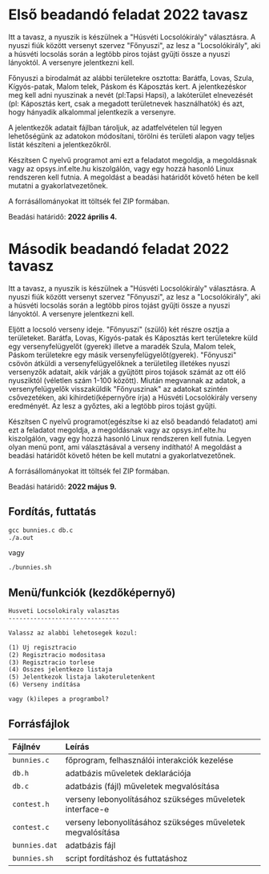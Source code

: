# Első beadandó feladat 2022 tavasz

Itt a tavasz, a nyuszik is készülnek a "Húsvéti Locsolókirály" választásra. A nyuszi fiúk között versenyt szervez "Főnyuszi", az lesz a "Locsolókirály", aki a húsvéti locsolás során a legtöbb piros tojást gyűjti össze a nyuszi lányoktól. A versenyre jelentkezni kell.

Főnyuszi a birodalmát az alábbi területekre osztotta: Barátfa, Lovas, Szula, Kígyós-patak, Malom telek, Páskom és Káposztás kert. A jelentkezéskor meg kell adni nyuszinak a nevét (pl:Tapsi Hapsi), a lakóterület elnevezését (pl: Káposztás kert, csak a megadott területnevek használhatók) és azt, hogy hányadik alkalommal jelentkezik a versenyre.

A jelentkezők adatait fájlban tároljuk, az adatfelvételen túl legyen lehetőségünk az adatokon módosítani, törölni és területi alapon vagy teljes listát készíteni a jelentkezőkről.

Készítsen C nyelvű programot ami  ezt a feladatot megoldja, a megoldásnak vagy az opsys.inf.elte.hu kiszolgálón, vagy egy hozzá hasonló Linux rendszeren kell futnia. A megoldást a beadási határidőt követő héten be kell mutatni a gyakorlatvezetőnek.

A forrásállományokat itt töltsék fel ZIP formában.

Beadási határidő: **2022 április 4.**

# Második beadandó feladat 2022 tavasz

Itt a tavasz, a nyuszik is készülnek a "Húsvéti Locsolókirály" választásra. A nyuszi fiúk között versenyt szervez "Főnyuszi", az lesz a "Locsolókirály", aki a húsvéti locsolás során a legtöbb piros tojást gyűjti össze a nyuszi lányoktól. A versenyre jelentkezni kell. 

Eljött a locsoló verseny ideje. "Főnyuszi" (szülő) két részre osztja a területeket. Barátfa, Lovas, Kígyós-patak és Káposztás kert területekre küld egy versenyfelügyelőt (gyerek) illetve a maradék Szula, Malom telek, Páskom területekre egy másik versenyfelügyelőt(gyerek). "Főnyuszi" csövön átküldi a versenyfelügyelőknek a területileg illetékes nyuszi versenyzők adatait, akik várják a gyűjtött piros tojások számát az ott élő nyusziktól (véletlen szám 1-100 között).  Miután megvannak az adatok, a versenyfelügyelők visszaküldik "Főnyuszinak" az adatokat szintén csővezetéken, aki kihirdeti(képernyőre írja) a Húsvéti Locsolókirály verseny eredményét. Az lesz a győztes, aki a legtöbb piros tojást gyűjti. 

Készítsen C nyelvű programot(egészítse ki az első beadandó feladatot) ami ezt a feladatot megoldja, a megoldásnak vagy az opsys.inf.elte.hu kiszolgálón, vagy egy hozzá hasonló Linux rendszeren kell futnia. Legyen olyan menü pont, ami választásával a verseny indítható! A megoldást a beadási határidőt követő héten be kell mutatni a gyakorlatvezetőnek.

A forrásállományokat itt töltsék fel ZIP formában.

Beadási határidő: **2022 május 9.** 


## Fordítás, futtatás

```txt
gcc bunnies.c db.c
./a.out
```
vagy

```txt
./bunnies.sh
```

## Menü/funkciók (kezdőképernyő)

```txt
Husveti Locsolokiraly valasztas
-------------------------------

Valassz az alabbi lehetosegek kozul:

(1) Uj regisztracio
(2) Regisztracio modositasa
(3) Regisztracio torlese
(4) Osszes jelentkezo listaja
(5) Jelentkezok listaja lakoteruletenkent
(6) Verseny indítása

vagy (k)ilepes a programbol?
```

## Forrásfájlok

| Fájlnév       | Leírás                                                     |
| :---          | :---                                                       |
| `bunnies.c`   | főprogram, felhasználói interakciók kezelése               |
| `db.h`        | adatbázis műveletek deklarációja                           |
| `db.c`        | adatbázis (fájl) műveletek megvalósítása                   |
| `contest.h`   | verseny lebonyolításához szükséges műveletek interface-e   |
| `contest.c`   | verseny lebonyolításához szükséges műveletek megvalósítása |
| `bunnies.dat` | adatbázis fájl                                             |
| `bunnies.sh`  | script fordításhoz és futtatáshoz                          |